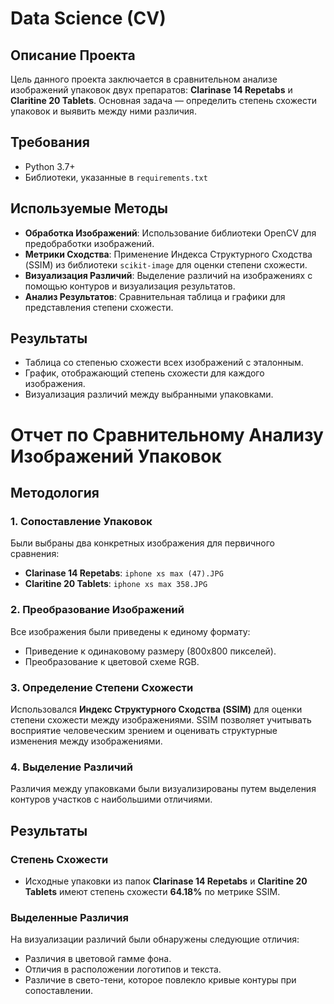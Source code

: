# Data Science (CV)

## Описание Проекта

Цель данного проекта заключается в сравнительном анализе изображений упаковок двух препаратов: **Clarinase 14 Repetabs** и **Claritine 20 Tablets**. Основная задача — определить степень схожести упаковок и выявить между ними различия.

## Требования

- Python 3.7+
- Библиотеки, указанные в `requirements.txt`

## Используемые Методы

- **Обработка Изображений**: Использование библиотеки OpenCV для предобработки изображений.
- **Метрики Сходства**: Применение Индекса Структурного Сходства (SSIM) из библиотеки `scikit-image` для оценки степени схожести.
- **Визуализация Различий**: Выделение различий на изображениях с помощью контуров и визуализация результатов.
- **Анализ Результатов**: Сравнительная таблица и графики для представления степени схожести.

## Результаты

- Таблица со степенью схожести всех изображений с эталонным.
- График, отображающий степень схожести для каждого изображения.
- Визуализация различий между выбранными упаковками.

# Отчет по Сравнительному Анализу Изображений Упаковок

## Методология

### 1. Сопоставление Упаковок

Были выбраны два конкретных изображения для первичного сравнения:
- **Clarinase 14 Repetabs**: `iphone xs max (47).JPG`
- **Claritine 20 Tablets**: `iphone xs max 358.JPG`

### 2. Преобразование Изображений

Все изображения были приведены к единому формату:
- Приведение к одинаковому размеру (800x800 пикселей).
- Преобразование к цветовой схеме RGB.

### 3. Определение Степени Схожести

Использовался **Индекс Структурного Сходства (SSIM)** для оценки степени схожести между изображениями. SSIM позволяет учитывать восприятие человеческим зрением и оценивать структурные изменения между изображениями.

### 4. Выделение Различий

Различия между упаковками были визуализированы путем выделения контуров участков с наибольшими отличиями.

## Результаты

### Степень Схожести

- Исходные упаковки из папок **Clarinase 14 Repetabs** и **Claritine 20 Tablets** имеют степень схожести **64.18%** по метрике SSIM.

### Выделенные Различия

На визуализации различий были обнаружены следующие отличия:
- Различия в цветовой гамме фона.
- Отличия в расположении логотипов и текста.
- Различие в свето-тени, которое повлекло кривые контуры при сопоставлении.
